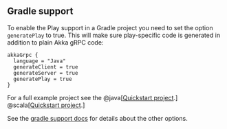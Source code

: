 ## Gradle support

To enable the Play support in a Gradle project you need to set the option `generatePlay` to true.
This will make sure play-specific code is generated in addition to plain Akka gRPC code:

```
akkaGrpc {
  language = "Java"
  generateClient = true
  generateServer = true
  generatePlay = true
}
```

For a full example project see the
@java[[Quickstart project](https://github.com/playframework/play-java-grpc-example).]
@scala[[Quickstart project](https://github.com/playframework/play-scala-grpc-example).]

See the [gradle support docs](https://developer.lightbend.com/docs/akka-grpc/current/buildtools/gradle.html) for details about the other options.
